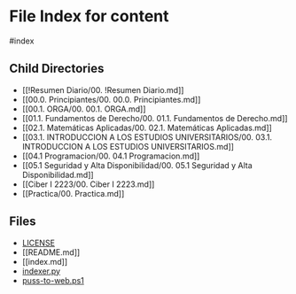 # File Index for content
#index

## Child Directories

- [[!Resumen Diario/00. !Resumen Diario.md]]
- [[00.0. Principiantes/00. 00.0. Principiantes.md]]
- [[00.1. ORGA/00. 00.1. ORGA.md]]
- [[01.1. Fundamentos de Derecho/00. 01.1. Fundamentos de Derecho.md]]
- [[02.1. Matemáticas Aplicadas/00. 02.1. Matemáticas Aplicadas.md]]
- [[03.1. INTRODUCCION A LOS ESTUDIOS UNIVERSITARIOS/00. 03.1. INTRODUCCION A LOS ESTUDIOS UNIVERSITARIOS.md]]
- [[04.1 Programacion/00. 04.1 Programacion.md]]
- [[05.1 Seguridad y Alta Disponibilidad/00. 05.1 Seguridad y Alta Disponibilidad.md]]
- [[Ciber I 2223/00. Ciber I 2223.md]]
- [[Practica/00. Practica.md]]

## Files

- [LICENSE](https://github.com/Grado-en-Gestion-de-la-Ciberseguridad/1-Ciberseguridad-web/tree/v4/content/LICENSE)
- [[README.md]]
- [[index.md]]
- [indexer.py](https://github.com/Grado-en-Gestion-de-la-Ciberseguridad/1-Ciberseguridad-web/tree/v4/content/indexer.py)
- [puss-to-web.ps1](https://github.com/Grado-en-Gestion-de-la-Ciberseguridad/1-Ciberseguridad-web/tree/v4/content/puss-to-web.ps1)
